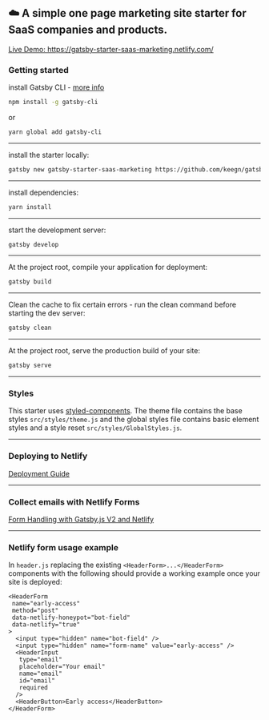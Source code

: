 ## ☁️ A simple one page marketing site starter for SaaS companies and products.

[Live Demo: https://gatsby-starter-saas-marketing.netlify.com/ ](https://gatsby-starter-saas-marketing.netlify.com/)

### Getting started

install Gatsby CLI - [more info](https://www.gatsbyjs.org/tutorial/part-zero/)
```sh
npm install -g gatsby-cli
```
or 
```sh
yarn global add gatsby-cli
```
---

install the starter locally:
```sh
gatsby new gatsby-starter-saas-marketing https://github.com/keegn/gatsby-starter-saas-marketing
```
---
install dependencies: 
```sh
yarn install
```
---
start the development server:
```sh
gatsby develop
```
---
At the project root, compile your application for deployment:
```sh
gatsby build
```
---
Clean the cache to fix certain errors - run the clean command before starting the dev server:
```sh
gatsby clean
```
---
At the project root, serve the production build of your site:
```sh
gatsby serve
```
---
### Styles

This starter uses [styled-components](https://www.styled-components.com/). The theme file contains the base styles `src/styles/theme.js` and the global styles file contains basic element styles and a style reset `src/styles/GlobalStyles.js`.

---

### Deploying to Netlify

[Deployment Guide](http://gatsbyjs.org/docs/deploying-to-netlify)

---
### Collect emails with Netlify Forms

[Form Handling with Gatsby.js V2 and Netlify](https://codebushi.com/form-handling-gatsby-netlify/)

---
### Netlify form usage example

In `header.js` replacing the existing `<HeaderForm>...</HeaderForm>` components with the following should provide a working example once your site is deployed: 
```
<HeaderForm
 name="early-access"
 method="post"
 data-netlify-honeypot="bot-field"
 data-netlify="true"
>
  <input type="hidden" name="bot-field" />
  <input type="hidden" name="form-name" value="early-access" />
  <HeaderInput
   type="email"
   placeholder="Your email"
   name="email"
   id="email"
   required
  />
  <HeaderButton>Early access</HeaderButton>
</HeaderForm>
```

